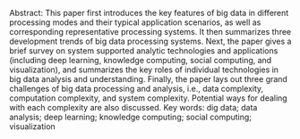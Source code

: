 Abstract: This paper first introduces the key features of big data in different processing modes and their typical application scenarios,
as well as corresponding representative processing systems. It then summarizes three development trends of big data processing systems.
Next, the paper gives a brief survey on system supported analytic technologies and applications (including deep learning, knowledge
computing, social computing, and visualization), and summarizes the key roles of individual technologies in big data analysis and
understanding. Finally, the paper lays out three grand challenges of big data processing and analysis, i.e., data complexity, computation
complexity, and system complexity. Potential ways for dealing with each complexity are also discussed.
Key words: dig data; data analysis; deep learning; knowledge computing; social computing; visualization